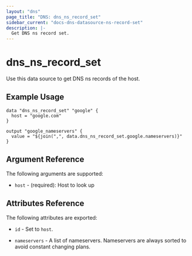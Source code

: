 ```yaml
---
layout: "dns"
page_title: "DNS: dns_ns_record_set"
sidebar_current: "docs-dns-datasource-ns-record-set"
description: |-
  Get DNS ns record set.
---
```


# dns_ns_record_set

Use this data source to get DNS ns records of the host.

## Example Usage

```hcl
data "dns_ns_record_set" "google" {
  host = "google.com"
}

output "google_nameservers" {
  value = "${join(",", data.dns_ns_record_set.google.nameservers)}"
}
```

## Argument Reference

The following arguments are supported:

 * `host` - (required): Host to look up

## Attributes Reference

The following attributes are exported:

 * `id` - Set to `host`.

 * `nameservers` - A list of nameservers. Nameservers are always sorted to avoid constant changing plans.
